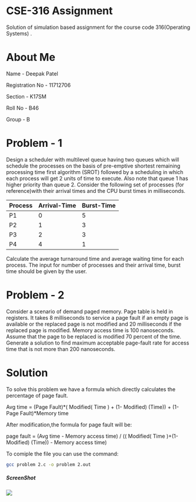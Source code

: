 # CSE-316 Assignment
Solution of simulation based assignment for the course code 316(Operating Systems) .
# About Me
Name - Deepak Patel

Registration No - 11712706

Section - K17SM

Roll No - B46

Group - B

# Problem - 1

Design a scheduler with multilevel queue having two queues which will schedule the processes on the basis of  pre-emptive shortest remaining processing time first algorithm (SROT) followed by a scheduling in which each process will get 2 units of time to execute. Also note that queue 1 has higher priority than queue 2.  Consider the following set of processes (for reference)with their arrival times and the CPU burst times in milliseconds.


Process |  Arrival-Time |   Burst-Time
--------|---------------|--------------
P1      |       0      	|       5
P2      |       1       |      	3
P3      |       2       |       3
P4      |       4       |       1

Calculate the average turnaround time and average waiting time for each process. The input for number of processes  and their arrival time, burst time should be given by the user.


# Problem - 2

Consider a scenario of demand paged memory. Page table is held in registers. It takes 8 milliseconds to service a page fault if an empty page is available or the replaced page is not modified and 20 milliseconds if the replaced page is modified. Memory access time is 100 nanoseconds. Assume that the page to be replaced is modified 70 percent of the time. Generate a solution to find maximum acceptable page-fault rate for access time that is not more than 200 nanoseconds.

# Solution

To solve this problem we have a formula which directly calculates the percentage of page fault.

Avg time = (Page Fault)*( Modified( Time ) + (1- Modified) (Time)) + (1- Page Fault)*Memory time

After modification,the formula for page fault will be:

page fault = (Avg time - Memory access time) / (( Modified( Time )+(1- Modified) (Time)) - Memory access time)

To comiple the file you can use the command:
```bash
gcc problem 2.c -o problem 2.out
```

##### ScreenShot

![](https://i.imgur.com/ji8HiSA.png)




